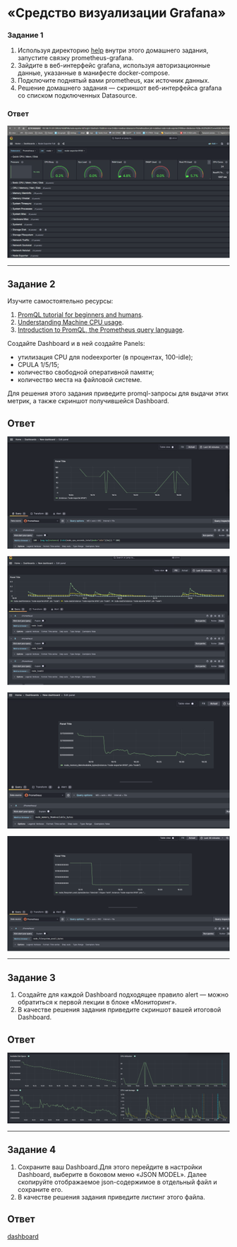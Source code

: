 # «Средство визуализации Grafana»

### Задание 1

1. Используя директорию [help](./help) внутри этого домашнего задания, запустите связку prometheus-grafana.
2. Зайдите в веб-интерфейс grafana, используя авторизационные данные, указанные в манифесте docker-compose.
3. Подключите поднятый вами prometheus, как источник данных.
4. Решение домашнего задания — скриншот веб-интерфейса grafana со списком подключенных Datasource.

### Ответ

![grafana board](https://github.com/loginochka/monitoring-systems/blob/main/monitoring-03/media/grafana_board.png)

---

## Задание 2

Изучите самостоятельно ресурсы:

1. [PromQL tutorial for beginners and humans](https://valyala.medium.com/promql-tutorial-for-beginners-9ab455142085).
2. [Understanding Machine CPU usage](https://www.robustperception.io/understanding-machine-cpu-usage).
3. [Introduction to PromQL, the Prometheus query language](https://grafana.com/blog/2020/02/04/introduction-to-promql-the-prometheus-query-language/).

Создайте Dashboard и в ней создайте Panels:

- утилизация CPU для nodeexporter (в процентах, 100-idle);
- CPULA 1/5/15;
- количество свободной оперативной памяти;
- количество места на файловой системе.

Для решения этого задания приведите promql-запросы для выдачи этих метрик, а также скриншот получившейся Dashboard.

## Ответ

![cpu query](https://github.com/loginochka/monitoring-systems/blob/main/monitoring-03/media/cpu_query.png)

![la query](https://github.com/loginochka/monitoring-systems/blob/main/monitoring-03/media/la_query.png)

![ram query](https://github.com/loginochka/monitoring-systems/blob/main/monitoring-03/media/ram_query.png)

![space query](https://github.com/loginochka/monitoring-systems/blob/main/monitoring-03/media/space_query.png)


---

## Задание 3

1. Создайте для каждой Dashboard подходящее правило alert — можно обратиться к первой лекции в блоке «Мониторинг».
2. В качестве решения задания приведите скриншот вашей итоговой Dashboard.

## Ответ

![grafana board with alerts](https://github.com/loginochka/monitoring-systems/blob/main/monitoring-03/media/grafana_board_with_alerts.png)

---

## Задание 4

1. Сохраните ваш Dashboard.Для этого перейдите в настройки Dashboard, выберите в боковом меню «JSON MODEL». Далее скопируйте отображаемое json-содержимое в отдельный файл и сохраните его.
2. В качестве решения задания приведите листинг этого файла.

## Ответ 

[dashboard](https://github.com/loginochka/monitoring-systems/blob/main/monitoring-03/dashboard.json)

